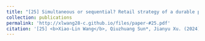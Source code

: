 ```yaml
---
title: "[25] Simultaneous or sequential? Retail strategy of a durable product and an extended warranty"
collection: publications
permalink: 'http://xlwang28-c.github.io/files/paper-#25.pdf'
citation: '[25] <b>Xiao-Lin Wang</b>, Qiuzhuang Sun*, Jianyu Xu. (2024). &quot;Simultaneous or sequential? Retail strategy of a durable product and an extended warranty.&quot; <i>IEEE Transactions on Engineering Management</i>. 71, 8223-8239. [<a href="https://ieeexplore.ieee.org/document/10510648">link</a>]'
---
```


